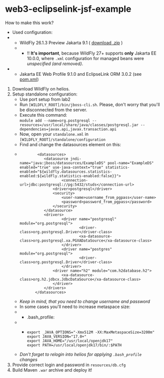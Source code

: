 # web3-eclipselink-jsf-example

How to make this work?
- Used configuration:
- - WildFly 26.1.3 Preview Jakarta 9.1 ( [download .zip](https://github.com/wildfly/wildfly/releases/download/26.1.3.Final/wildfly-preview-26.1.3.Final.zip) )
  - - !! **It's important**, because WildFly 27+ supports **only** Jakarta EE 10.0.0, where `.xml` configuration for managed beans were *unspecified (and removed)*.
- - Jakarta EE Web Profile 9.1.0 and EclipseLink ORM 3.0.2 (see [pom.xml](./pom.xml))
 
1) Download WildFly on helios.
2) Setup standalone configuration:
   - Use port setup from lab2
   - Run `[WILDFLY_ROOT]/bin/jboss-cli.sh`. Please, don't worry that you'll be disconnected from the server.
   - Execute this command:   
      `module add --name=org.postgresql --resources=/usr/local/share/java/classes/postgresql.jar --dependencies=javax.api,javax.transaction.api`
   - Now, open your `standalone.xml` in `[WILDFLY_ROOT]/standalone/configuration`
   - Find and change the datasources element on this:
   - ```
             <datasources>
                <datasource jndi-name="java:jboss/datasources/ExampleDS" pool-name="ExampleDS" enabled="true" use-java-context="true" statistics-enabled="${wildfly.datasources.statistics-enabled:${wildfly.statistics-enabled:false}}">
                        <connection-url>jdbc:postgresql://pg:5432/studs</connection-url>
                    <driver>postgresql</driver>
                    <security>
                        <user-name>username_from_pgpass</user-name>
                        <password>password_from_pgpass</password>
                    </security>
                </datasource>
                <drivers>
                        <driver name="postgresql" module="org.postgresql">
                                <driver-class>org.postgresql.Driver</driver-class>
                                <xa-datasource-class>org.postgresql.xa.PGXADataSource</xa-datasource-class>
                        </driver>
                        <driver name="postgres" module="org.postgresql">
                                <driver-class>org.postgresql.Driver</driver-class>
                        </driver>
                    <driver name="h2" module="com.h2database.h2">
                        <xa-datasource-class>org.h2.jdbcx.JdbcDataSource</xa-datasource-class>
                    </driver>
                </drivers>
            </datasources>
    - *Keep in mind, that you need to change username and password*
    - In some cases you'll need to increase metaspace size:
    - - .bash_profile:
    - - ```    
        export _JAVA_OPTIONS="-Xmx512M -XX:MaxMetaspaceSize=3200m"
        export JAVA_VERSION="17.0+"
        export JAVA_HOME="/usr/local/openjdk17"
        export PATH=/usr/local/openjdk17/bin/:$PATH
    - *Don't forget to relogin into helios for applying `.bash_profile` changes*
3) Provide correct login and password in `resources/db.cfg`
4) Build Maven `.war` archive and deploy it!
